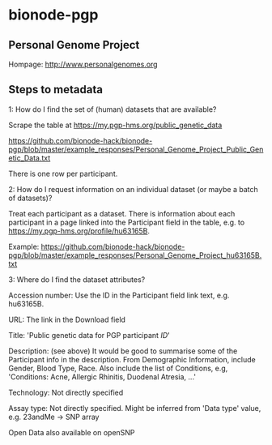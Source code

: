 # bionode-pgp

Personal Genome Project
-----------------------

Hompage: http://www.personalgenomes.org

Steps to metadata
-----------------

1: How do I find the set of (human) datasets that are available?

Scrape the table at https://my.pgp-hms.org/public_genetic_data

https://github.com/bionode-hack/bionode-pgp/blob/master/example_responses/Personal_Genome_Project_Public_Genetic_Data.txt

There is one row per participant.

2: How do I request information on an individual dataset (or maybe a batch of datasets)?

Treat each participant as a dataset. There is information about each participant in a page linked into the Participant field in the table, e.g. to https://my.pgp-hms.org/profile/hu63165B.

Example: https://github.com/bionode-hack/bionode-pgp/blob/master/example_responses/Personal_Genome_Project_hu63165B.txt

3: Where do I find the dataset attributes?

Accession number: Use the ID in the Participant field link text, e.g. hu63165B.

URL: The link in the Download field

Title: 'Public genetic data for PGP participant _ID_'

Description: (see above) It would be good to summarise some of the Participant info in the description. From Demographic Information, include Gender, Blood Type, Race. Also include the list of Conditions, e.g,  'Conditions:  Acne, Allergic Rhinitis, Duodenal Atresia, ...'
 
Technology: Not directly specified

Assay type: Not directly specified. Might be inferred from 'Data type' value, e.g. 23andMe -> SNP array

Open Data also available on openSNP
